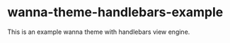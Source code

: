 wanna-theme-handlebars-example
==============================

This is an example wanna theme with handlebars view engine.